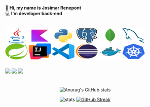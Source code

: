  👋 **Hi, my name is Josimar Renepont**<br>
 :computer: **I’m developer back-end**<br>

 
<div style="display: inline_block"><br>
<img align="center" alt="renepont-Java" height="50" width="70" src="https://raw.githubusercontent.com/devicons/devicon/master/icons/java/java-original.svg">
<img align="center" alt="renepont-Kotlin" height="50" width="70" src="https://raw.githubusercontent.com/devicons/devicon/master/icons/kotlin/kotlin-original.svg">
<img align="center" alt="renepont-Python" height="50" width="70" src="https://raw.githubusercontent.com/devicons/devicon/master/icons/python/python-original.svg">
<img align="center" alt="renepont-PostgreSQL" height="50" width="70" src="https://raw.githubusercontent.com/devicons/devicon/master/icons/postgresql/postgresql-original.svg">
<img align="center" alt="renepont-MongoDB" height="50" width="70" src="https://raw.githubusercontent.com/devicons/devicon/master/icons/mongodb/mongodb-original.svg">
<img align="center" alt="renepont-Mysql" height="50" width="70" src="https://raw.githubusercontent.com/devicons/devicon/master/icons/mysql/mysql-original.svg">
<img align="center" alt="renepont-Spring" height="50" width="70" src="https://raw.githubusercontent.com/devicons/devicon/master/icons/spring/spring-original.svg">
<img align="center" alt="renepont-IntelliJ" height="50" width="70" src="https://raw.githubusercontent.com/devicons/devicon/master/icons/intellij/intellij-original.svg">
<img align="center" alt="renepont-Vscode" height="50" width="70" src="https://raw.githubusercontent.com/devicons/devicon/master/icons/vscode/vscode-original.svg">
<img align="center" alt="renepont-Eclipse" height="50" width="70" src="https://raw.githubusercontent.com/devicons/devicon/master/icons/eclipse/eclipse-original.svg">
<img align="center" alt="renepont-Docker" height="50" width="70" src="https://raw.githubusercontent.com/devicons/devicon/master/icons/docker/docker-original.svg">
<img align="center" alt="renepont-Kubernetes" height="50" width="70" src="https://raw.githubusercontent.com/devicons/devicon/master/icons/kubernetes/kubernetes-original.svg">
 
</div>

##
 
<div> 
  <a href = "mailto:contatorajnrenepont@hotmail.com"><img src="https://img.shields.io/badge/-Hotmail-%230077B5?style=for-the-badge&logo=hotmail&logoColor=white" target="_blank"></a>
  <a href = "mailto:contatorajnrenepont@gmail.com"><img src="https://img.shields.io/badge/-Gmail-%230077B5?style=for-the-badge&logo=gmail&logoColor=white" target="_blank"></a>
  <a href="https://www.linkedin.com/in/josimar-renepont/" target="_blank"><img src="https://img.shields.io/badge/-LinkedIn-%230077B5?style=for-the-badge&logo=linkedin&logoColor=white" target="_blank"></a> 
</div>
<div align='center'>
<h1 font-weight="bold"></h1>

![Anurag's GitHub stats](https://github-readme-stats.vercel.app/api?username=josimarrenepont&show_icons=true&theme=radical)
<div align='center'>
<img alt="stats" height="150em" src="https://github-readme-stats.vercel.app/api/top-langs/?username=Josimarrenepont&layout=compact&langs_count=7&theme=radical">
<a href="https://git.io/streak-stats">
   <img height="150em" src="http://github-readme-streak-stats.herokuapp.com?user=josimarrenepont&theme=radical" alt="GitHub Streak">
</a>
</div>

<!---
josimarrenepont/josimarrenepont is a ✨ special ✨ repository because its `README.md` (this file) appears on your GitHub profile.
You can click the Preview link to take a look at your changes.
--->
